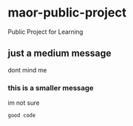 # maor-public-project
Public Project for Learning

## just a medium message
dont mind me

### this is a smaller message
im not sure

```
good code
```
